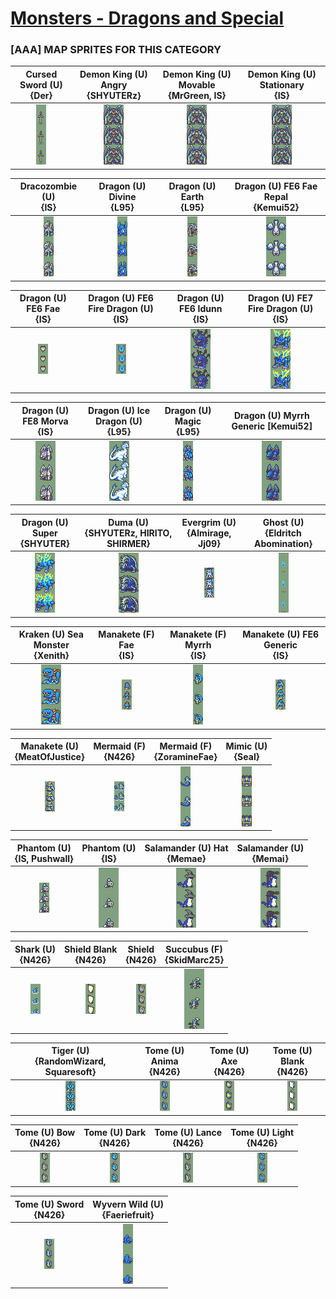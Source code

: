 # [Monsters - Dragons and Special](../)

### [AAA] MAP SPRITES FOR THIS CATEGORY


|Cursed Sword (U) <br> {Der}|Demon King (U) Angry <br> {SHYUTERz}|Demon King (U) Movable <br> {MrGreen, IS}|Demon King (U) Stationary <br> {IS}|
| :---: | :---: | :---: | :---: |
|<img alt="Cursed Sword (U) {Der}-stand" src="Cursed Sword (U) {Der}-stand.png" />|<img alt="Demon King (U) Angry {SHYUTERz}-stand" src="Demon King (U) Angry {SHYUTERz}-stand.png" />|<img alt="Demon King (U) Movable {MrGreen, IS}-stand" src="Demon King (U) Movable {MrGreen, IS}-stand.png" />|<img alt="Demon King (U) Stationary {IS}-stand" src="Demon King (U) Stationary {IS}-stand.png" />|


|Dracozombie (U) <br> {IS}|Dragon (U) Divine <br> {L95}|Dragon (U) Earth <br> {L95}|Dragon (U) FE6 Fae Repal <br> {Kemui52}|
| :---: | :---: | :---: | :---: |
|<img alt="Dracozombie (U) {IS}-stand" src="Dracozombie (U) {IS}-stand.png" />|<img alt="Dragon (U) Divine {L95}-stand" src="Dragon (U) Divine {L95}-stand.png" />|<img alt="Dragon (U) Earth {L95}-stand" src="Dragon (U) Earth {L95}-stand.png" />|<img alt="Dragon (U) FE6 Fae Repal {Kemui52}-stand" src="Dragon (U) FE6 Fae Repal {Kemui52}-stand.png" />|


|Dragon (U) FE6 Fae <br> {IS}|Dragon (U) FE6 Fire Dragon (U) <br> {IS}|Dragon (U) FE6 Idunn <br> {IS}|Dragon (U) FE7 Fire Dragon (U) <br> {IS}|
| :---: | :---: | :---: | :---: |
|<img alt="Dragon (U) FE6 Fae {IS}-stand" src="Dragon (U) FE6 Fae {IS}-stand.png" />|<img alt="Dragon (U) FE6 Fire Dragon (U) {IS}-stand" src="Dragon (U) FE6 Fire Dragon (U) {IS}-stand.png" />|<img alt="Dragon (U) FE6 Idunn {IS}-stand" src="Dragon (U) FE6 Idunn {IS}-stand.png" />|<img alt="Dragon (U) FE7 Fire Dragon (U) {IS}-stand" src="Dragon (U) FE7 Fire Dragon (U) {IS}-stand.png" />|


|Dragon (U) FE8 Morva <br> {IS}|Dragon (U) Ice Dragon (U) <br> {L95}|Dragon (U) Magic <br> {L95}|Dragon (U) Myrrh Generic [Kemui52] <br> |
| :---: | :---: | :---: | :---: |
|<img alt="Dragon (U) FE8 Morva {IS}-stand" src="Dragon (U) FE8 Morva {IS}-stand.png" />|<img alt="Dragon (U) Ice Dragon (U) {L95}-stand" src="Dragon (U) Ice Dragon (U) {L95}-stand.png" />|<img alt="Dragon (U) Magic {L95}-stand" src="Dragon (U) Magic {L95}-stand.png" />|<img alt="Dragon (U) Myrrh Generic [Kemui52]-stand" src="Dragon (U) Myrrh Generic [Kemui52]-stand.png" />|


|Dragon (U) Super <br> {SHYUTER}|Duma (U) <br> {SHYUTERz, HIRITO, SHIRMER}|Evergrim (U) <br> {Almirage, Jj09}|Ghost (U) <br> {Eldritch Abomination}|
| :---: | :---: | :---: | :---: |
|<img alt="Dragon (U) Super {SHYUTER}-stand" src="Dragon (U) Super {SHYUTER}-stand.png" />|<img alt="Duma (U) {SHYUTERz, HIRITO, SHIRMER}-stand" src="Duma (U) {SHYUTERz, HIRITO, SHIRMER}-stand.png" />|<img alt="Evergrim (U) {Almirage, Jj09}-stand" src="Evergrim (U) {Almirage, Jj09}-stand.png" />|<img alt="Ghost (U) {Eldritch Abomination}-stand" src="Ghost (U) {Eldritch Abomination}-stand.png" />|


|Kraken (U) Sea Monster <br> {Xenith}|Manakete (F) Fae <br> {IS}|Manakete (F) Myrrh <br> {IS}|Manakete (U) FE6 Generic <br> {IS}|
| :---: | :---: | :---: | :---: |
|<img alt="Kraken (U) Sea Monster {Xenith}-stand" src="Kraken (U) Sea Monster {Xenith}-stand.png" />|<img alt="Manakete (F) Fae {IS}-stand" src="Manakete (F) Fae {IS}-stand.png" />|<img alt="Manakete (F) Myrrh {IS}-stand" src="Manakete (F) Myrrh {IS}-stand.png" />|<img alt="Manakete (U) FE6 Generic {IS}-stand" src="Manakete (U) FE6 Generic {IS}-stand.png" />|


|Manakete (U) <br> {MeatOfJustice}|Mermaid (F) <br> {N426}|Mermaid (F)  <br> {ZoramineFae}|Mimic (U) <br> {Seal}|
| :---: | :---: | :---: | :---: |
|<img alt="Manakete (U) {MeatOfJustice}-stand" src="Manakete (U) {MeatOfJustice}-stand.png" />|<img alt="Mermaid (F) {N426}-stand" src="Mermaid (F) {N426}-stand.png" />|<img alt="Mermaid (F) {ZoramineFae} -stand" src="Mermaid (F) {ZoramineFae} -stand.png" />|<img alt="Mimic (U) {Seal}-stand" src="Mimic (U) {Seal}-stand.png" />|


|Phantom (U) <br> {IS, Pushwall}|Phantom (U) <br> {IS}|Salamander (U) Hat <br> {Memae}|Salamander (U) <br> {Memai}|
| :---: | :---: | :---: | :---: |
|<img alt="Phantom (U) {IS, Pushwall}-stand" src="Phantom (U) {IS, Pushwall}-stand.png" />|<img alt="Phantom (U) {IS}-stand" src="Phantom (U) {IS}-stand.png" />|<img alt="Salamander (U) Hat {Memae}-stand" src="Salamander (U) Hat {Memae}-stand.png" />|<img alt="Salamander (U) {Memai}-stand" src="Salamander (U) {Memai}-stand.png" />|


|Shark (U) <br> {N426}|Shield Blank <br> {N426}|Shield <br> {N426}|Succubus (F) <br> {SkidMarc25}|
| :---: | :---: | :---: | :---: |
|<img alt="Shark (U) {N426}-stand" src="Shark (U) {N426}-stand.png" />|<img alt="Shield Blank {N426}-stand" src="Shield Blank {N426}-stand.png" />|<img alt="Shield {N426}-stand" src="Shield {N426}-stand.png" />|<img alt="Succubus (F) {SkidMarc25}-stand" src="Succubus (F) {SkidMarc25}-stand.png" />|


|Tiger (U) <br> {RandomWizard, Squaresoft}|Tome (U) Anima <br> {N426}|Tome (U) Axe <br> {N426}|Tome (U) Blank <br> {N426}|
| :---: | :---: | :---: | :---: |
|<img alt="Tiger (U) {RandomWizard, Squaresoft}-stand" src="Tiger (U) {RandomWizard, Squaresoft}-stand.png" />|<img alt="Tome (U) Anima {N426}-stand" src="Tome (U) Anima {N426}-stand.png" />|<img alt="Tome (U) Axe {N426}-stand" src="Tome (U) Axe {N426}-stand.png" />|<img alt="Tome (U) Blank {N426}-stand" src="Tome (U) Blank {N426}-stand.png" />|


|Tome (U) Bow <br> {N426}|Tome (U) Dark <br> {N426}|Tome (U) Lance <br> {N426}|Tome (U) Light <br> {N426}|
| :---: | :---: | :---: | :---: |
|<img alt="Tome (U) Bow {N426}-stand" src="Tome (U) Bow {N426}-stand.png" />|<img alt="Tome (U) Dark {N426}-stand" src="Tome (U) Dark {N426}-stand.png" />|<img alt="Tome (U) Lance {N426}-stand" src="Tome (U) Lance {N426}-stand.png" />|<img alt="Tome (U) Light {N426}-stand" src="Tome (U) Light {N426}-stand.png" />|


|Tome (U) Sword <br> {N426}|Wyvern Wild (U) <br> {Faeriefruit}|
| :---: | :---: |
|<img alt="Tome (U) Sword {N426}-stand" src="Tome (U) Sword {N426}-stand.png" />|<img alt="Wyvern Wild (U) {Faeriefruit}-stand" src="Wyvern Wild (U) {Faeriefruit}-stand.png" />|


